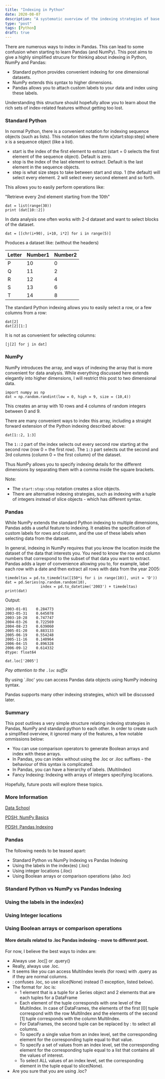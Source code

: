 ```yaml
---
title: "Indexing in Python"
date: 2020-08-07
description: "A systematic overview of the indexing strategies of base python, NumPy and Pandas"
type: "post"
tags: [Python]
draft: true
---
```


There are numerous ways to index in Pandas. This can lead to some confusion when starting to learn Pandas (and NumPy). This post aims to give a highly simplified strucure for thinking about indexing in Python, NumPy and Pandas:

- Standard python provides convenient indexing for one dimensional datasets.
- NumPy extends this syntax to higher dimensions.
- Pandas allows you to attach custom labels to your data and index using these labels.

Understanding this structure should hopefully allow you to learn about the rich sets of index-related features without getting too lost.

### Standard Python

In normal Python, there is a convenient notation for indexing sequence objects (such as lists). This notation takes the form x[start:stop:step] where x is a sequence object (like a list). 

- start is the index of the first element to extract (start = 0 selects the first element of the sequence object). Default is zero.
- stop is the index of the last element to extract. Default is the last element in the sequence objects.
- step is what size steps to take between start and stop. 1 (the default) will select every element. 2 will select every second element and so forth.

This allows you to easily perform operations like: 

"Retrieve every 2nd element starting from the 10th"

```
dat = list(range(30))
print (dat[10::2])
```

In data analysis one often works with 2-d dataset and want to select blocks of the dataset.

```
dat = [[chr(i+90), i+10, i*2] for i in range(5)]
```

Produces a dataset like: (without the headers)

| Letter | Number1 | Number2 |
| -      | ---     | --      |
| P      | 10      | 0       |
| Q      | 11      | 2       |
| R      | 12      | 4       |
| S      | 13      | 6       |
| T      | 14      | 8       |

The standard Python indexing allows you to easily select a row, or a few columns from a row: 

```
dat[2]
dat[2][1:]
```

It is not as convenient for selecting columns:

```
[j[2] for j in dat]
```

### NumPy

NumPy introduces the array, and ways of indexing the array that is more convenient for data analysis. While everything discussed here extends elegantly into higher dimensions, I will restrict this post to two dimensional data.

```
import numpy as np
dat = np.random.randint(low = 0, high = 9, size = (10,4))
```

This creates an array with 10 rows and 4 columns of random integers between 0 and 9.

There are many convenient ways to index this array, including a straight forward extension of the Python indexing described above:

```
dat[1::2, 1:3]
```

The `1::2` part of the index selects out every second row starting at the second row (row 0 = the first row). The `1:3` part selects out the second and 3rd columns (column 0 = the first column) of the dataset.

Thus NumPy allows you to specify indexing details for the different dimensions by separating them with a comma inside the square brackets.

Note:
- The `start:stop:step` notation creates a slice objects.
- There are alternative indexing strategies, such as indexing with a tuple of integers instead of slice objects - which has different syntax.

### Pandas

While NumPy extends the standard Python indexing to multiple dimensions, Pandas adds a useful feature to indexing. It enables the specification of custom labels for rows and column, and the use of these labels when selecting data from the dataset.

In general, indexing in NumPy requires that you know the location inside the dataset of the data that interests you. You need to know the row and column numbers that correspond to the subset of that data you want to extract. Pandas adds a layer of convenience allowing you to, for example, label each row with a date and then extract all rows with data from the year 2005:

```
timedeltas = pd.to_timedelta([150*i for i in range(10)], unit = 'D'))
dat = pd.Series(np.random.random(10), 
                index = pd.to_datetime('2003') + timedeltas)
print(dat)
```

Output:

    2003-01-01    0.284773
    2003-05-31    0.645078
    2003-10-28    0.747747
    2004-03-26    0.722569
    2004-08-23    0.639060
    2005-01-20    0.883133
    2005-06-19    0.554248
    2005-11-16    0.140964
    2006-04-15    0.896328
    2006-09-12    0.614332
    dtype: float64

```
dat.loc['2005']
```

*Pay attention to the `.loc` suffix*

By using `.iloc' you can access Pandas data objects using NumPy indexing syntax.

Pandas supports many other indexing strategies, which will be discussed later.

### Summary

This post outlines a very simple structure relating indexing strategies in Pandas, NumPy and standard python to each other. In order to create such a simplified overview, it ignored many of the features, a few notable ommissions below:

- You can use comparison operators to generate Boolean arrays and index with these arrays.
- In Pandas, you can index without using the .loc or .iloc suffixes - the behaviour of this syntax is complicated.
- In Pandas, you can have a hierarchy of labels. (MultiIndex)
- Fancy Indexing: Indexing with arrays of integers specifying locations.

Hopefully, future posts will explore these topics.

### More Information

[Data School](https://www.youtube.com/watch?v=tcRGa2soc-c)

[PDSH: NumPy Basics](https://jakevdp.github.io/PythonDataScienceHandbook/02.02-the-basics-of-numpy-arrays.html)

[PDSH: Pandas Indexing](https://jakevdp.github.io/PythonDataScienceHandbook/03.02-data-indexing-and-selection.html)

### Pandas

The following needs to be teased apart:

- Standard Python vs NumPy Indexing vs Pandas Indexing
- Using the labels in the index(es) (.loc)
- Using integer locations (.iloc)
- Using Boolean arrays or comparison operations (also .loc)

### Standard Python vs NumPy vs Pandas Indexing

### Using the labels in the index(ex)

### Using Integer locations

### Using Boolean arrays or comparison operations

#### More details related to .loc Pandas indexing - move to different post.

For now, I believe the best ways to index are:

- Always use .loc[] or .query()
- Really, always use .loc.
- It seems like you can access MultiIndex levels (for rows) with .query as if they are normal columns.
- : confuses .loc, so use slice(None) instead (1 exception, listed below).
- The format for .loc is:
  - 1 element that is a tuple for a Series object and 2 elements that are each tuples for a DataFrame
  - Each element of the tuple corresponds with one level of the MultiIndex. In case of DataFrames, the elements of the first [0] tuple correspond with the row MultiIndex and the elements of the second [1] tuple corresponds with the column MultiIndex.
  - For DataFrames, the second tuple can be replaced by : to select all columns.
  - To specify a single value from an index level, set the corresponding element for the corresponding tuple equal to that value.
  - To specify a set of values from an index level, set the corresponding element for the corresponding tuple equal to a list that contains all the values of interest.
  - To select ALL values of an index level, set the corresponding element in the tuple equal to slice(None).
- Are you sure that you are using .loc?
